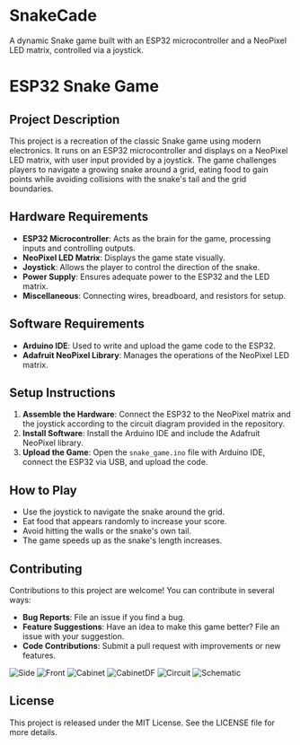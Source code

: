 # SnakeCade
A dynamic Snake game built with an ESP32 microcontroller and a NeoPixel LED matrix, controlled via a joystick.


# ESP32 Snake Game

## Project Description
This project is a recreation of the classic Snake game using modern electronics. It runs on an ESP32 microcontroller and displays on a NeoPixel LED matrix, with user input provided by a joystick. The game challenges players to navigate a growing snake around a grid, eating food to gain points while avoiding collisions with the snake's tail and the grid boundaries.

## Hardware Requirements
- **ESP32 Microcontroller**: Acts as the brain for the game, processing inputs and controlling outputs.
- **NeoPixel LED Matrix**: Displays the game state visually.
- **Joystick**: Allows the player to control the direction of the snake.
- **Power Supply**: Ensures adequate power to the ESP32 and the LED matrix.
- **Miscellaneous**: Connecting wires, breadboard, and resistors for setup.

## Software Requirements
- **Arduino IDE**: Used to write and upload the game code to the ESP32.
- **Adafruit NeoPixel Library**: Manages the operations of the NeoPixel LED matrix.

## Setup Instructions
1. **Assemble the Hardware**: Connect the ESP32 to the NeoPixel matrix and the joystick according to the circuit diagram provided in the repository.
2. **Install Software**: Install the Arduino IDE and include the Adafruit NeoPixel library.
3. **Upload the Game**: Open the `snake_game.ino` file with Arduino IDE, connect the ESP32 via USB, and upload the code.

## How to Play
- Use the joystick to navigate the snake around the grid.
- Eat food that appears randomly to increase your score.
- Avoid hitting the walls or the snake's own tail.
- The game speeds up as the snake's length increases.

## Contributing
Contributions to this project are welcome! You can contribute in several ways:
- **Bug Reports**: File an issue if you find a bug.
- **Feature Suggestions**: Have an idea to make this game better? File an issue with your suggestion.
- **Code Contributions**: Submit a pull request with improvements or new features.

  
![Side](https://github.com/DefaultBanda/SnakeCade/assets/98918477/7c12de02-d51f-4649-9ac4-b7c05fd40998)
![Front](https://github.com/DefaultBanda/SnakeCade/assets/98918477/bce83ce0-5322-449d-a157-37ca481ca07e)
![Cabinet](https://github.com/DefaultBanda/SnakeCade/assets/98918477/8be710df-b460-4dfa-b7ce-657c5ed3f196)
![CabinetDF](https://github.com/DefaultBanda/SnakeCade/assets/98918477/aa38d0d5-e407-424b-a145-9bb78c38b496)
![Circuit](https://github.com/DefaultBanda/SnakeCade/assets/98918477/e9fbf9c8-6d5e-445a-9fe3-1046581e1200)
![Schematic](https://github.com/DefaultBanda/SnakeCade/assets/98918477/fe7952a1-1bc9-400a-b833-7004182766b0)




## License
This project is released under the MIT License. See the LICENSE file for more details.
